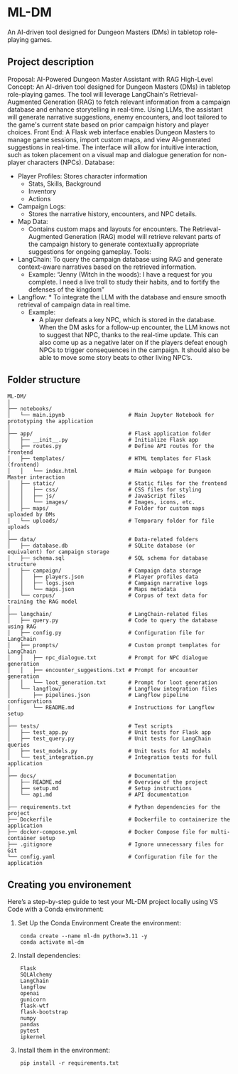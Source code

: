 # ML-DM
An AI-driven tool designed for Dungeon Masters (DMs) in tabletop role-playing games. 

## Project description
Proposal: AI-Powered Dungeon Master Assistant with RAG
High-Level Concept: An AI-driven tool designed for Dungeon Masters (DMs) in tabletop role-playing games. The tool will leverage LangChain's Retrieval-Augmented Generation (RAG) to fetch relevant information from a campaign database and enhance storytelling in real-time. Using LLMs, the assistant will generate narrative suggestions, enemy encounters, and loot tailored to the game's current state based on prior campaign history and player choices.
Front End: A Flask web interface enables Dungeon Masters to manage game sessions, import custom maps, and view AI-generated suggestions in real-time. The interface will allow for intuitive interaction, such as token placement on a visual map and dialogue generation for non-player characters (NPCs).
Database:
*	Player Profiles: Stores character information 
    * Stats, Skills, Background
    * Inventory
    * Actions
*	Campaign Logs: 
    * Stores the narrative history, encounters, and NPC details.
*	Map Data: 
    * Contains custom maps and layouts for encounters.
The Retrieval-Augmented Generation (RAG) model will retrieve relevant parts of the campaign history to generate contextually appropriate suggestions for ongoing gameplay.
Tools:
*	LangChain: To query the campaign database using RAG and generate context-aware narratives based on the retrieved information.
    *	Example:
            “Jenny (Witch in the woods):  I have a request for you complete. I need a live troll to study their habits, and to fortify the defenses of the kingdom” 
*	Langflow: 
        * To integrate the LLM with the database and ensure smooth retrieval of campaign data in real time.
    *	Example: 
        * A player defeats a key NPC, which is stored in the database. When the DM asks for a follow-up encounter, the LLM knows not to suggest that NPC, thanks to the real-time update. This can also come up as a negative later on if the players defeat enough NPCs to trigger consequences in the campaign. It should also be able to move some story beats to other living NPC’s. 


## Folder structure

```
ML-DM/
│
├── notebooks/
│   └── main.ipynb                    # Main Jupyter Notebook for prototyping the application
│
├── app/                              # Flask application folder
│   ├── __init__.py                   # Initialize Flask app
│   ├── routes.py                     # Define API routes for the frontend
│   ├── templates/                    # HTML templates for Flask (frontend)
│   │   └── index.html                # Main webpage for Dungeon Master interaction
│   ├── static/                       # Static files for the frontend
│   │   ├── css/                      # CSS files for styling
│   │   ├── js/                       # JavaScript files
│   │   └── images/                   # Images, icons, etc.
│   ├── maps/                         # Folder for custom maps uploaded by DMs
│   └── uploads/                      # Temporary folder for file uploads
│
├── data/                             # Data-related folders
│   ├── database.db                   # SQLite database (or equivalent) for campaign storage
│   ├── schema.sql                    # SQL schema for database structure
│   ├── campaign/                     # Campaign data storage
│   │   ├── players.json              # Player profiles data
│   │   ├── logs.json                 # Campaign narrative logs
│   │   └── maps.json                 # Maps metadata
│   └── corpus/                       # Corpus of text data for training the RAG model
│
├── langchain/                        # LangChain-related files
│   ├── query.py                      # Code to query the database using RAG
│   ├── config.py                     # Configuration file for LangChain
│   ├── prompts/                      # Custom prompt templates for LangChain
│   │   ├── npc_dialogue.txt          # Prompt for NPC dialogue generation
│   │   ├── encounter_suggestions.txt # Prompt for encounter generation
│   │   └── loot_generation.txt       # Prompt for loot generation
│   └── langflow/                     # Langflow integration files
│       ├── pipelines.json            # Langflow pipeline configurations
│       └── README.md                 # Instructions for Langflow setup
│
├── tests/                            # Test scripts
│   ├── test_app.py                   # Unit tests for Flask app
│   ├── test_query.py                 # Unit tests for LangChain queries
│   ├── test_models.py                # Unit tests for AI models
│   └── test_integration.py           # Integration tests for full application
│
├── docs/                             # Documentation 
│   ├── README.md                     # Overview of the project
│   ├── setup.md                      # Setup instructions
│   └── api.md                        # API documentation
│
├── requirements.txt                  # Python dependencies for the project
├── Dockerfile                        # Dockerfile to containerize the application
├── docker-compose.yml                # Docker Compose file for multi-container setup
├── .gitignore                        # Ignore unnecessary files for Git
└── config.yaml                       # Configuration file for the application
```

## Creating you environement
Here’s a step-by-step guide to test your ML-DM project locally using VS Code with a Conda environment:
1. Set Up the Conda Environment
    Create the environment:
```
    conda create --name ml-dm python=3.11 -y
    conda activate ml-dm
```
2. Install dependencies:
```
    Flask
    SQLAlchemy
    LangChain
    langflow
    openai
    gunicorn
    flask-wtf
    flask-bootstrap
    numpy
    pandas
    pytest
    ipkernel
```
3. Install them in the environment:
```
    pip install -r requirements.txt
```